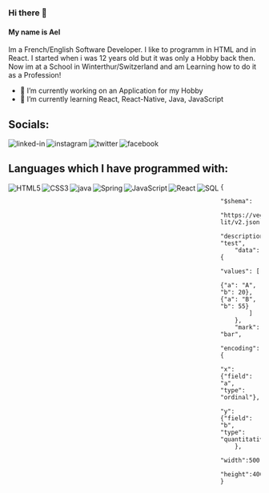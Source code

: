 ### Hi there 👋
#### My name is Ael
Im a French/English Software Developer. I like to programm in HTML and in React. I started when i was 12 years old but it was only a Hobby back then. Now im at a School in Winterthur/Switzerland and am Learning how to do it as a Profession!

<!--
**AelElliotBanyard/AelElliotBanyard** is a ✨ _special_ ✨ repository because its `README.md` (this file) appears on your GitHub profile.

Here are some ideas to get you started:

- 🔭 I’m currently working on ...
- 🌱 I’m currently learning ...
- 👯 I’m looking to collaborate on ...
- 🤔 I’m looking for help with ...
- 💬 Ask me about ...
- 📫 How to reach me: ...
- 😄 Pronouns: ...
- ⚡ Fun fact: ...
-->
- 🔭 I’m currently working on an Application for my Hobby
- 🌱 I’m currently learning React, React-Native, Java, JavaScript

## Socials:

[<img align="left" alt="linked-in" src="https://img.shields.io/badge/-LinkedIn-0088ff?style=for-the-badge&logo=linkedin&logoColor=white"/>](https://www.linkedin.com/in/ael-banyard-364979195/)
[<img align="left" alt="instagram" src="https://img.shields.io/badge/-Instagram-ff9500?style=for-the-badge&logo=instagram&logoColor=white"/>](https://www.instagram.com/elliot.the.dragon_/)
[<img align="left" alt="twitter" src="https://img.shields.io/badge/-Twitter-34b4eb?&style=for-the-badge&logo=twitter&logoColor=white"/>](https://twitter.com/AelBanyard)
[<img align="left" alt="facebook" src="https://img.shields.io/badge/-Facebook-0a448f?&style=for-the-badge&logo=facebook&logoColor=white"/>](https://www.facebook.com/ael.banyard.3)
<br>

## Languages which I have programmed with:

<img align="left" alt="HTML5" src="https://img.shields.io/badge/-HTML-orange?style=for-the-badge&logo=html5&logoColor=white"/>
<img align="left" alt="CSS3" src="https://img.shields.io/badge/-CSS-blue?style=for-the-badge&logo=css3&logoColor=white"/>
<img align="left" alt="java" src="https://img.shields.io/badge/-JAVA-orange?style=for-the-badge&logo=java&logoColor=white"/>
<img align="left" alt="Spring" src="https://img.shields.io/badge/-SPRING-green?style=for-the-badge&logo=spring&logoColor=white"/>
<img align="left" alt="JavaScript" src="https://img.shields.io/badge/-JavaScript-yellow?style=for-the-badge&logo=javascript&logoColor=white"/>
<img align="left" alt="React" src="https://img.shields.io/badge/-REACT-blue?style=for-the-badge&logo=react&logoColor=white"/>
<img align="left" alt="SQL" src="https://img.shields.io/badge/-SQL-orange?style=for-the-badge&logo=mysql&logoColor=white"/>


```vega-lite
{
	"$shema":
	"https://vega.github.io/shema/vega-lit/v2.json",
	"description": "test",
	"data": {
		"values": [
			{"a": "A", "b": 20}, {"a": "B", "b": 55}
		]
	},
	"mark": "bar",
	"encoding": {
		"x": {"field": "a", "type": "ordinal"},
		"y": {"field": "b", "type": "quantitative"}
	},
	"width":500,
	"height":400
}
```
